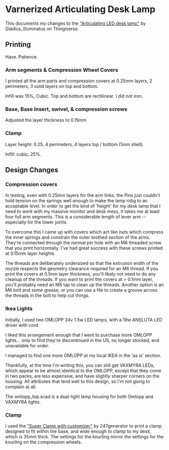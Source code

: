 # Varnerized Articulating Desk Lamp

This documents my changes to the ["Articulating LED desk lamp"](https://www.thingiverse.com/thing:4862355) by Gladius_Illuminatus on Thingiverse.

## Printing
Have. Patience.

### Arm segments & Compression Wheel Covers
I printed all the arm parts and compression covers at 0.25mm layers, 2 perimeters, 3 solid layers on top and bottom.

Infill was 15%, Cubic. Top and bottom are rectilinear. I did not iron.

### Base, Base Insert, swivel, & compression screws
Adjusted the layer thickness to 0.15mm

### Clamp
Layer height: 0.25, 4 perimeters, 4 layers top / bottom (1mm shell).

Infill: cubic, 25%.


## Design Changes

### Compression covers

In testing, even with 0.25mm layers for the arm links, the Pins just couldn't hold tension on the springs well enough to make the lamp ridig to an acceptable level.
In order to get the kind of 'height' for my desk lamp that I need to work with my massive monitor and desk mess, it takes me at least four full arm segments. This is a considerable length of lever arm -- especially for the lower joints.

To overcome this I came up with covers which act like nuts which compress the inner springs and constrain the outer toothed section of the arms. They're connected through the normal pin hole with an M6 threaded screw that you print horizontally. I've had great success with these screws printed at 0.15mm layer heights.

The threads are deliberately undersized so that the extrusion width of the nozzle respects the geometry clearance required for an M6 thread.
If you print the covers at 0.1mm layer thickness, you'll likely not need to do any cleanup of the threads.
If you want to print the covers at > 0.1mm layer, you'll probably need an M6 tap to clean up the threads. Another option is an M6 bolt and some grease, or you can use a file to create a groove across the threads in the bolt to help cut things.

### Ikea Lights

Initially, I used two OMLOPP 24v 1.5w LED lamps, with a 19w ANSLUTA LED driver with cord.

I liked this arrangement enough that I went to purchase more OMLOPP lights... only to find they're discontinued in the US, no longer stocked, and unavailable for order.

I managed to find one more OMLOPP at my local IKEA in the 'as is' section.

Thankfully, at the time I'm writing this, you can still get VAXMYRA LEDs, which appear to be almost identical to the OMLOPP, except that they come in two packs, are less expensive, and have slightly sharper corners on the housing.
All attributes that lend well to this design, so I'm not going to complain at all.

The omlopp_top.scad is a dual-light lamp housing for both Omlopp and VAXMYRA lights.

### Clamp
I used the ["Super Clamp with customizer"](https://www.thingiverse.com/thing:3072415) by 247generator to print a clamp designed to fit within the base, and wide enough to clamp to my desk, which is 35mm thick. The settings for the knurling mirror the settings for the knurling on the compression wheels.

